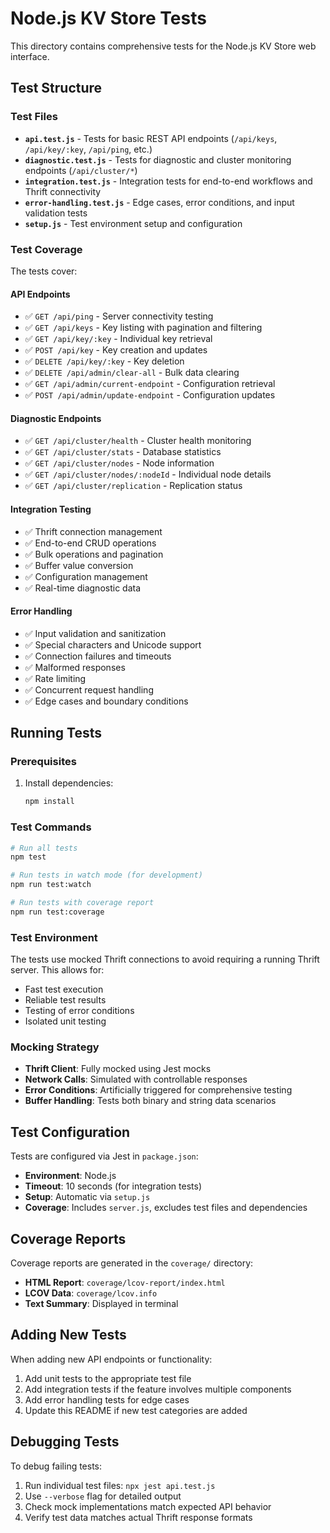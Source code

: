 # Node.js KV Store Tests

This directory contains comprehensive tests for the Node.js KV Store web interface.

## Test Structure

### Test Files

- **`api.test.js`** - Tests for basic REST API endpoints (`/api/keys`, `/api/key/:key`, `/api/ping`, etc.)
- **`diagnostic.test.js`** - Tests for diagnostic and cluster monitoring endpoints (`/api/cluster/*`)
- **`integration.test.js`** - Integration tests for end-to-end workflows and Thrift connectivity
- **`error-handling.test.js`** - Edge cases, error conditions, and input validation tests
- **`setup.js`** - Test environment setup and configuration

### Test Coverage

The tests cover:

#### API Endpoints
- ✅ `GET /api/ping` - Server connectivity testing
- ✅ `GET /api/keys` - Key listing with pagination and filtering
- ✅ `GET /api/key/:key` - Individual key retrieval
- ✅ `POST /api/key` - Key creation and updates
- ✅ `DELETE /api/key/:key` - Key deletion
- ✅ `DELETE /api/admin/clear-all` - Bulk data clearing
- ✅ `GET /api/admin/current-endpoint` - Configuration retrieval
- ✅ `POST /api/admin/update-endpoint` - Configuration updates

#### Diagnostic Endpoints
- ✅ `GET /api/cluster/health` - Cluster health monitoring
- ✅ `GET /api/cluster/stats` - Database statistics
- ✅ `GET /api/cluster/nodes` - Node information
- ✅ `GET /api/cluster/nodes/:nodeId` - Individual node details
- ✅ `GET /api/cluster/replication` - Replication status

#### Integration Testing
- ✅ Thrift connection management
- ✅ End-to-end CRUD operations
- ✅ Bulk operations and pagination
- ✅ Buffer value conversion
- ✅ Configuration management
- ✅ Real-time diagnostic data

#### Error Handling
- ✅ Input validation and sanitization
- ✅ Special characters and Unicode support
- ✅ Connection failures and timeouts
- ✅ Malformed responses
- ✅ Rate limiting
- ✅ Concurrent request handling
- ✅ Edge cases and boundary conditions

## Running Tests

### Prerequisites

1. Install dependencies:
   ```bash
   npm install
   ```

### Test Commands

```bash
# Run all tests
npm test

# Run tests in watch mode (for development)
npm run test:watch

# Run tests with coverage report
npm run test:coverage
```

### Test Environment

The tests use mocked Thrift connections to avoid requiring a running Thrift server. This allows for:

- Fast test execution
- Reliable test results
- Testing of error conditions
- Isolated unit testing

### Mocking Strategy

- **Thrift Client**: Fully mocked using Jest mocks
- **Network Calls**: Simulated with controllable responses
- **Error Conditions**: Artificially triggered for comprehensive testing
- **Buffer Handling**: Tests both binary and string data scenarios

## Test Configuration

Tests are configured via Jest in `package.json`:

- **Environment**: Node.js
- **Timeout**: 10 seconds (for integration tests)
- **Setup**: Automatic via `setup.js`
- **Coverage**: Includes `server.js`, excludes test files and dependencies

## Coverage Reports

Coverage reports are generated in the `coverage/` directory:

- **HTML Report**: `coverage/lcov-report/index.html`
- **LCOV Data**: `coverage/lcov.info`
- **Text Summary**: Displayed in terminal

## Adding New Tests

When adding new API endpoints or functionality:

1. Add unit tests to the appropriate test file
2. Add integration tests if the feature involves multiple components
3. Add error handling tests for edge cases
4. Update this README if new test categories are added

## Debugging Tests

To debug failing tests:

1. Run individual test files: `npx jest api.test.js`
2. Use `--verbose` flag for detailed output
3. Check mock implementations match expected API behavior
4. Verify test data matches actual Thrift response formats
